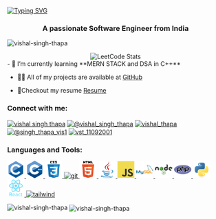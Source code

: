 <a href="https://git.io/typing-svg"><img src="https://readme-typing-svg.demolab.com?font=Roboto&size=30&pause=1000&center=true&vCenter=true&random=false&width=435&lines=%E0%A4%A8%E0%A4%AE%E0%A4%B8%E0%A5%8D%E0%A4%A4%E0%A5%87+%F0%9F%99%8F%2C;Vishal+Singh+Thapa+this+side;Glad+to+meet+you!!" alt="Typing SVG" /></a>
<h3 align="center">A passionate Software Engineer from India</h3>

<p align="left"> <img src="https://komarev.com/ghpvc/?username=vishal-singh-thapa&label=Profile%20views&color=0e75b6&style=flat" alt="vishal-singh-thapa" /> </p>

<div align="center">
  <img src="https://leetcard.jacoblin.cool/VST_11092001?theme=dark&font=Noto%20Sans%20Display&ext=contest" alt="LeetCode Stats">
</div>
- 🌱 I’m currently learning **MERN STACK and DSA in C++**

- 👨‍💻 All of my projects are available at [GitHub](https://github.com/Vishal-Singh-Thapa)

- 📄Checkout my resume [Resume](https://drive.google.com/file/d/1ot4Qzk3mI_R8tSvxK4k4iQOfKVpnKwAD/view?usp=drivesdk)

<h3 align="left">Connect with me:</h3>
<p align="left">
<a href="https://www.linkedin.com/in/vishal-singh-thapa-5ba6a5229?lipi=urn%3Ali%3Apage%3Ad_flagship3_profile_view_base_contact_details%3BP8ZscHNcRu6W0xi8oNHsbw%3D%3D" target="blank"><img align="center" src="https://raw.githubusercontent.com/rahuldkjain/github-profile-readme-generator/master/src/images/icons/Social/linked-in-alt.svg" alt="vishal singh thapa" height="30" width="40" /></a>
<a href="https://www.instagram.com/vishal_singh_thapa?igsh=c2Y0eGJja3N2eWlm" target="blank"><img align="center" src="https://raw.githubusercontent.com/rahuldkjain/github-profile-readme-generator/master/src/images/icons/Social/instagram.svg" alt="@vishal_singh_thapa" height="30" width="40" /></a>
<a href="https://www.codechef.com/users/vishal_thapa" target="blank"><img align="center" src="https://cdn.jsdelivr.net/npm/simple-icons@3.1.0/icons/codechef.svg" alt="vishal_thapa" height="30" width="40" /></a>
<a href="https://www.hackerrank.com/profile/singh_thapa_vis1" target="blank"><img align="center" src="https://raw.githubusercontent.com/rahuldkjain/github-profile-readme-generator/master/src/images/icons/Social/hackerrank.svg" alt="@singh_thapa_vis1" height="30" width="40" /></a>
<a href="https://www.leetcode.com/vst_11092001" target="blank"><img align="center" src="https://raw.githubusercontent.com/rahuldkjain/github-profile-readme-generator/master/src/images/icons/Social/leet-code.svg" alt="vst_11092001" height="30" width="40" /></a>
</p>

<h3 align="left">Languages and Tools:</h3>
<p align="left"> <a href="https://www.cprogramming.com/" target="_blank" rel="noreferrer"> <img src="https://raw.githubusercontent.com/devicons/devicon/master/icons/c/c-original.svg" alt="c" width="40" height="40"/> </a> <a href="https://www.w3schools.com/cpp/" target="_blank" rel="noreferrer"> <img src="https://raw.githubusercontent.com/devicons/devicon/master/icons/cplusplus/cplusplus-original.svg" alt="cplusplus" width="40" height="40"/> </a> <a href="https://www.w3schools.com/css/" target="_blank" rel="noreferrer"> <img src="https://raw.githubusercontent.com/devicons/devicon/master/icons/css3/css3-original-wordmark.svg" alt="css3" width="40" height="40"/> </a> <a href="https://git-scm.com/" target="_blank" rel="noreferrer"> <img src="https://www.vectorlogo.zone/logos/git-scm/git-scm-icon.svg" alt="git" width="40" height="40"/> </a> <a href="https://www.w3.org/html/" target="_blank" rel="noreferrer"> <img src="https://raw.githubusercontent.com/devicons/devicon/master/icons/html5/html5-original-wordmark.svg" alt="html5" width="40" height="40"/> </a> <a href="https://www.java.com" target="_blank" rel="noreferrer"> <img src="https://raw.githubusercontent.com/devicons/devicon/master/icons/java/java-original.svg" alt="java" width="40" height="40"/> </a> <a href="https://developer.mozilla.org/en-US/docs/Web/JavaScript" target="_blank" rel="noreferrer"> <img src="https://raw.githubusercontent.com/devicons/devicon/master/icons/javascript/javascript-original.svg" alt="javascript" width="40" height="40"/> </a> <a href="https://www.mysql.com/" target="_blank" rel="noreferrer"> <img src="https://raw.githubusercontent.com/devicons/devicon/master/icons/mysql/mysql-original-wordmark.svg" alt="mysql" width="40" height="40"/> </a> <a href="https://nodejs.org" target="_blank" rel="noreferrer"> <img src="https://raw.githubusercontent.com/devicons/devicon/master/icons/nodejs/nodejs-original-wordmark.svg" alt="nodejs" width="40" height="40"/> </a> <a href="https://www.php.net" target="_blank" rel="noreferrer"> <img src="https://raw.githubusercontent.com/devicons/devicon/master/icons/php/php-original.svg" alt="php" width="40" height="40"/> </a> <a href="https://www.python.org" target="_blank" rel="noreferrer"> <img src="https://raw.githubusercontent.com/devicons/devicon/master/icons/python/python-original.svg" alt="python" width="40" height="40"/> </a> <a href="https://reactjs.org/" target="_blank" rel="noreferrer"> <img src="https://raw.githubusercontent.com/devicons/devicon/master/icons/react/react-original-wordmark.svg" alt="react" width="40" height="40"/> </a> <a href="https://tailwindcss.com/" target="_blank" rel="noreferrer"> <img src="https://www.vectorlogo.zone/logos/tailwindcss/tailwindcss-icon.svg" alt="tailwind" width="40" height="40"/> </a> </p>

<p><img align="left" src="https://github-readme-stats.vercel.app/api/top-langs?username=vishal-singh-thapa&show_icons=true&locale=en&layout=compact" alt="vishal-singh-thapa" /></p>

<p>&nbsp;<img align="center" src="https://github-readme-stats.vercel.app/api?username=vishal-singh-thapa&show_icons=true&locale=en" alt="vishal-singh-thapa" /></p>

